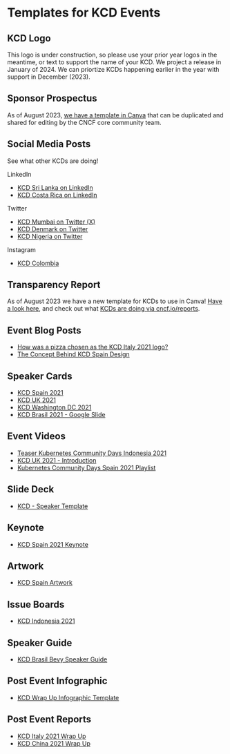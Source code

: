 # Templates for KCD Events

## KCD Logo

This logo is under construction, so please use your prior year logos in the meantime, or text to support the name of your KCD. We project a release in January of 2024. We can priortize KCDs happening earlier in the year with support in December (2023).

## Sponsor Prospectus

As of August 2023, [we have a template in Canva](https://www.canva.com/design/DAF1e-_olvI/PXCtp0JpI5wP5pO-L4hIzw/edit?utm_content=DAF1e-_olvI&utm_campaign=designshare&utm_medium=link2&utm_source=sharebutton) that can be duplicated and shared for editing by the CNCF core community team.

## Social Media Posts

See what other KCDs are doing!

LinkedIn
* [KCD Sri Lanka on LinkedIn](https://www.linkedin.com/company/kcdsrilanka/posts/?feedView=all)
* [KCD Costa Rica on LinkedIn](https://www.linkedin.com/company/kcdcostarica/posts/?feedView=all)

Twitter
* [KCD Mumbai on Twitter (X)](https://twitter.com/KcdMumbai)
* [KCD Denmark on Twitter](https://twitter.com/KCD_DK)
* [KCD Nigeria on Twitter](https://twitter.com/KCDNigeria)

Instagram
* [KCD Colombia](https://www.instagram.com/kcdcolombia/)

## Transparency Report

As of August 2023 we have a new template for KCDs to use in Canva! [Have a look here](https://www.canva.com/design/DAFhDHqyNBw/H2uJJV_hDX7Ln_R_IGpWkg/edit), and check out what [KCDs are doing via cncf.io/reports](https://www.cncf.io/reports?_sf_s=KCD&_sfm_lf_report_published_year=2023).

## Event Blog Posts

* [How was a pizza chosen as the KCD Italy 2021 logo?](https://www.cncf.io/blog/2021/10/04/how-was-a-pizza-chosen-as-the-kcd-italy-2021-logo/)
* [The Concept Behind KCD Spain Design](https://al-tudela.medium.com/the-concept-behind-kcd-spain-design-75da7bef9673)

## Speaker Cards

* [KCD Spain 2021](https://twitter.com/KCDSpain/status/1402585169803026433/photo/1)
* [KCD UK 2021](https://twitter.com/kcduk_io/status/1441001902259453952/photo/1)
* [KCD Washington DC 2021](https://twitter.com/KubeDaysDC/status/1451272578270736384/photo/1)
* [KCD Brasil 2021 - Google Slide](https://docs.google.com/presentation/d/1VhTT3X0KvdBlxsRKTSXP3c9uz_vnq6VRxRLI87NCt9g/edit?usp=sharing)

## Event Videos

* [Teaser Kubernetes Community Days Indonesia 2021](https://www.youtube.com/watch?v=qvtPHD5fiPc&t=25s)
* [KCD UK 2021 - Introduction](https://www.youtube.com/watch?v=I9-a4JR_sg4&t=3s)
* [Kubernetes Community Days Spain 2021 Playlist](https://youtube.com/playlist?list=PL7cPkcGlrwyqqlK4RTUhxVU3m1TEW4vgg)

## Slide Deck

* [KCD - Speaker Template](https://drive.google.com/file/d/1H6Mxsp3bBy5LzqVni5FZGE679XB8OG4h/view)

## Keynote

* [KCD Spain 2021 Keynote](https://docs.google.com/presentation/d/10VKlb46RNVd62O_FaOaqYSUOylLxKMGEV7BYxst47Iw/edit?usp=sharing)

## Artwork

* [KCD Spain Artwork](https://github.com/kcdspain/artwork)

## Issue Boards 

* [KCD Indonesia 2021](https://github.com/cloudnative-id/kubernetes-community-days/projects/1)

## Speaker Guide

* [KCD Brasil Bevy Speaker Guide](https://docs.google.com/document/d/19gN0T0rK0VcYOXRTzBMUVEUyy2A7-t4dwdghMMcRKjg/edit)

## Post Event Infographic

* [KCD Wrap Up Infographic Template](https://docs.google.com/presentation/d/1wsbtc1c5FPmCFzLiYIv77PxGt6eaPJy_ypvwPXfcUjc/edit?usp=sharing)

## Post Event Reports

* [KCD Italy 2021 Wrap Up](https://www.cncf.io/blog/2021/12/06/kcd-italy-21-we-all-like-pizza-lets-get-together-again-next-year/)
* [KCD China 2021 Wrap Up](https://www.cncf.io/blog/2022/01/10/kubernetes-community-days-china-beijing-and-shanghai-wrap-up/)


